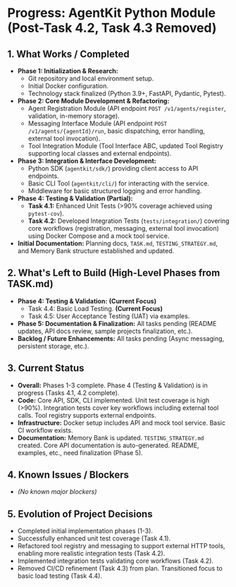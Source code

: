 # Progress: AgentKit Python Module (Post-Task 4.2, Task 4.3 Removed)

## 1. What Works / Completed

-   **Phase 1: Initialization & Research:**
    -   Git repository and local environment setup.
    -   Initial Docker configuration.
    -   Technology stack finalized (Python 3.9+, FastAPI, Pydantic, Pytest).
-   **Phase 2: Core Module Development & Refactoring:**
    -   Agent Registration Module (API endpoint `POST /v1/agents/register`, validation, in-memory storage).
    -   Messaging Interface Module (API endpoint `POST /v1/agents/{agentId}/run`, basic dispatching, error handling, external tool invocation).
    -   Tool Integration Module (Tool Interface ABC, updated Tool Registry supporting local classes and external endpoints).
-   **Phase 3: Integration & Interface Development:**
    -   Python SDK (`agentkit/sdk/`) providing client access to API endpoints.
    -   Basic CLI Tool (`agentkit/cli/`) for interacting with the service.
    -   Middleware for basic structured logging and error handling.
-   **Phase 4: Testing & Validation (Partial):**
    -   **Task 4.1:** Enhanced Unit Tests (>90% coverage achieved using `pytest-cov`).
    -   **Task 4.2:** Developed Integration Tests (`tests/integration/`) covering core workflows (registration, messaging, external tool invocation) using Docker Compose and a mock tool service.
-   **Initial Documentation:** Planning docs, `TASK.md`, `TESTING_STRATEGY.md`, and Memory Bank structure established and updated.

## 2. What's Left to Build (High-Level Phases from TASK.md)

-   **Phase 4: Testing & Validation:** **(Current Focus)**
    -   Task 4.4: Basic Load Testing. **(Current Focus)**
    -   Task 4.5: User Acceptance Testing (UAT) via examples.
-   **Phase 5: Documentation & Finalization:** All tasks pending (README updates, API docs review, sample projects finalization, etc.).
-   **Backlog / Future Enhancements:** All tasks pending (Async messaging, persistent storage, etc.).

## 3. Current Status

-   **Overall:** Phases 1-3 complete. Phase 4 (Testing & Validation) is in progress (Tasks 4.1, 4.2 complete).
-   **Code:** Core API, SDK, CLI implemented. Unit test coverage is high (>90%). Integration tests cover key workflows including external tool calls. Tool registry supports external endpoints.
-   **Infrastructure:** Docker setup includes API and mock tool service. Basic CI workflow exists.
-   **Documentation:** Memory Bank is updated. `TESTING_STRATEGY.md` created. Core API documentation is auto-generated. README, examples, etc., need finalization (Phase 5).

## 4. Known Issues / Blockers

-   *(No known major blockers)*

## 5. Evolution of Project Decisions

-   Completed initial implementation phases (1-3).
-   Successfully enhanced unit test coverage (Task 4.1).
-   Refactored tool registry and messaging to support external HTTP tools, enabling more realistic integration tests (Task 4.2).
-   Implemented integration tests validating core workflows (Task 4.2).
-   Removed CI/CD refinement (Task 4.3) from plan. Transitioned focus to basic load testing (Task 4.4).